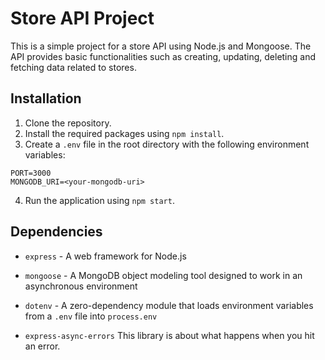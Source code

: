 # Store API Project
This is a simple project for a store API using Node.js and Mongoose. The API provides basic functionalities such as creating, updating, deleting and fetching data related to stores.

## Installation
1. Clone the repository.
2. Install the required packages using `npm install`.
3. Create a `.env` file in the root directory with the following environment variables:

```
PORT=3000
MONGODB_URI=<your-mongodb-uri>
```
4. Run the application using `npm start`.

## Dependencies
- `express` - A web framework for Node.js
- `mongoose` - A MongoDB object modeling tool designed to work in an asynchronous environment
- `dotenv` - A zero-dependency module that loads environment variables from a `.env` file into `process.env`

- `express-async-errors` This library is about what happens when you hit an error.